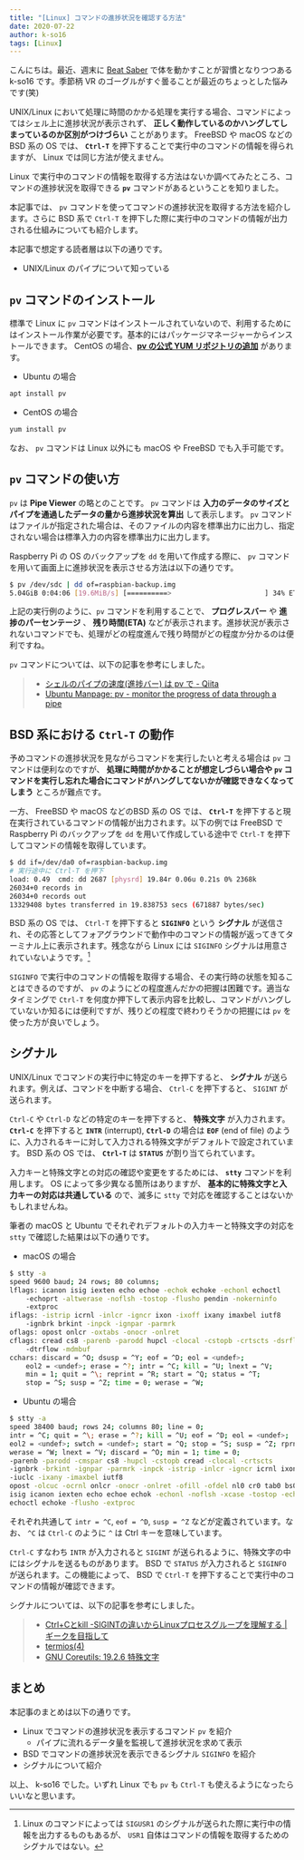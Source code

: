 ```yaml
---
title: "[Linux] コマンドの進捗状況を確認する方法"
date: 2020-07-22
author: k-so16
tags: [Linux]
---
```


こんにちは。最近、週末に [Beat Saber](https://beatsaber.com/) で体を動かすことが習慣となりつつある k-so16 です。季節柄 VR のゴーグルがすぐ曇ることが最近のちょっとした悩みです(笑)

UNIX/Linux において処理に時間のかかる処理を実行する場合、コマンドによってはシェル上に進捗状況が表示されず、 **正しく動作しているのかハングしてしまっているのか区別がつけづらい** ことがあります。 FreeBSD や macOS などの BSD 系の OS では、 **`Ctrl-T`** を押下することで実行中のコマンドの情報を得られますが、 Linux では同じ方法が使えません。

Linux で実行中のコマンドの情報を取得する方法はないか調べてみたところ、コマンドの進捗状況を取得できる **`pv`** コマンドがあるということを知りました。

本記事では、 `pv` コマンドを使ってコマンドの進捗状況を取得する方法を紹介します。さらに BSD 系で `Ctrl-T` を押下した際に実行中のコマンドの情報が出力される仕組みについても紹介します。

本記事で想定する読者層は以下の通りです。

- UNIX/Linux のパイプについて知っている

## `pv` コマンドのインストール

標準で Linux に `pv` コマンドはインストールされていないので、利用するためにはインストール作業が必要です。基本的にはパッケージマネージャーからインストールできます。 CentOS の場合、**[pv の公式 YUM リポジトリの追加](http://www.ivarch.com/programs/yum.shtml)** があります。

- Ubuntu の場合
```bash
apt install pv
```

- CentOS の場合
```bash
yum install pv
```

なお、 `pv` コマンドは Linux 以外にも macOS や FreeBSD でも入手可能です。

## `pv` コマンドの使い方

`pv` は **Pipe Viewer** の略とのことです。 `pv` コマンドは **入力のデータのサイズとパイプを通過したデータの量から進捗状況を算出** して表示します。  `pv` コマンドはファイルが指定された場合は、そのファイルの内容を標準出力に出力し、指定されない場合は標準入力の内容を標準出力に出力します。

Raspberry Pi の OS のバックアップを `dd` を用いて作成する際に、 `pv` コマンドを用いて画面上に進捗状況を表示させる方法は以下の通りです。

```bash
$ pv /dev/sdc | dd of=raspbian-backup.img 
5.04GiB 0:04:06 [19.6MiB/s] [==========>                       ] 34% ETA 0:07:40
```

上記の実行例のように、`pv` コマンドを利用することで、 **プログレスバー** や **進捗のパーセンテージ** 、 **残り時間(ETA)** などが表示されます。進捗状況が表示されないコマンドでも、処理がどの程度進んで残り時間がどの程度か分かるのは便利ですね。

`pv` コマンドについては、以下の記事を参考にしました。

> - [シェルのパイプの速度(進捗バー) は pv で - Qiita](https://qiita.com/kitsuyui/items/549c8e786e7d456e0923)
> - [Ubuntu Manpage: pv - monitor the progress of data through a pipe](http://manpages.ubuntu.com/manpages/bionic/man1/pv.1.html)

## BSD 系における `Ctrl-T` の動作

予めコマンドの進捗状況を見ながらコマンドを実行したいと考える場合は `pv` コマンドは便利なのですが、 **処理に時間がかかることが想定しづらい場合や `pv` コマンドを実行し忘れた場合にコマンドがハングしてないかが確認できなくなってしまう** ところが難点です。

一方、 FreeBSD や macOS などのBSD 系の OS では、 **`Ctrl-T`** を押下すると現在実行されているコマンドの情報が出力されます。以下の例では FreeBSD で Raspberry Pi のバックアップを `dd` を用いて作成している途中で `Ctrl-T` を押下してコマンドの情報を取得しています。

```bash
$ dd if=/dev/da0 of=raspbian-backup.img 
# 実行途中に Ctrl-T を押下
load: 0.49  cmd: dd 2687 [physrd] 19.84r 0.06u 0.21s 0% 2368k
26034+0 records in
26034+0 records out
13329408 bytes transferred in 19.838753 secs (671887 bytes/sec)
```

BSD 系の OS では、 `Ctrl-T` を押下すると **`SIGINFO`** という **シグナル** が送信され、その応答としてフォアグラウンドで動作中のコマンドの情報が返ってきてターミナル上に表示されます。残念ながら Linux には `SIGINFO` シグナルは用意されていないようです。[^usr1]

`SIGINFO` で実行中のコマンドの情報を取得する場合、その実行時の状態を知ることはできるのですが、 `pv` のようにどの程度進んだかの把握は困難です。適当なタイミングで `Ctrl-T` を何度か押下して表示内容を比較し、コマンドがハングしていないか知るには便利ですが、残りどの程度で終わりそうかの把握には `pv` を使った方が良いでしょう。

## シグナル

UNIX/Linux でコマンドの実行中に特定のキーを押下すると、 **シグナル** が送られます。例えば、コマンドを中断する場合、 `Ctrl-C` を押下すると、 `SIGINT` が送られます。

`Ctrl-C` や `Ctrl-D` などの特定のキーを押下すると、 **特殊文字** が入力されます。 **`Ctrl-C`** を押下すると **`INTR`** (interrupt), **`Ctrl-D`** の場合は **`EOF`** (end of file) のように、入力されるキーに対して入力される特殊文字がデフォルトで設定されています。 BSD 系の OS では、 **`Ctrl-T`** は **`STATUS`** が割り当てられています。

入力キーと特殊文字との対応の確認や変更をするためには、 **`stty`** コマンドを利用します。 OS によって多少異なる箇所はありますが、 **基本的に特殊文字と入力キーの対応は共通している** ので、滅多に `stty` で対応を確認することはないかもしれませんね。

筆者の macOS と Ubuntu でそれぞれデフォルトの入力キーと特殊文字の対応を `stty` で確認した結果は以下の通りです。

- macOS の場合
```bash
$ stty -a
speed 9600 baud; 24 rows; 80 columns;
lflags: icanon isig iexten echo echoe -echok echoke -echonl echoctl
	-echoprt -altwerase -noflsh -tostop -flusho pendin -nokerninfo
	-extproc
iflags: -istrip icrnl -inlcr -igncr ixon -ixoff ixany imaxbel iutf8
	-ignbrk brkint -inpck -ignpar -parmrk
oflags: opost onlcr -oxtabs -onocr -onlret
cflags: cread cs8 -parenb -parodd hupcl -clocal -cstopb -crtscts -dsrflow
	-dtrflow -mdmbuf
cchars: discard = ^O; dsusp = ^Y; eof = ^D; eol = <undef>;
	eol2 = <undef>; erase = ^?; intr = ^C; kill = ^U; lnext = ^V;
	min = 1; quit = ^\; reprint = ^R; start = ^Q; status = ^T;
	stop = ^S; susp = ^Z; time = 0; werase = ^W;
```

- Ubuntu の場合
```bash
$ stty -a 
speed 38400 baud; rows 24; columns 80; line = 0;
intr = ^C; quit = ^\; erase = ^?; kill = ^U; eof = ^D; eol = <undef>;
eol2 = <undef>; swtch = <undef>; start = ^Q; stop = ^S; susp = ^Z; rprnt = ^R;
werase = ^W; lnext = ^V; discard = ^O; min = 1; time = 0;
-parenb -parodd -cmspar cs8 -hupcl -cstopb cread -clocal -crtscts
-ignbrk -brkint -ignpar -parmrk -inpck -istrip -inlcr -igncr icrnl ixon -ixoff
-iuclc -ixany -imaxbel iutf8
opost -olcuc -ocrnl onlcr -onocr -onlret -ofill -ofdel nl0 cr0 tab0 bs0 vt0 ff0
isig icanon iexten echo echoe echok -echonl -noflsh -xcase -tostop -echoprt
echoctl echoke -flusho -extproc
```

それぞれ共通して `intr = ^C`, `eof = ^D`, `susp = ^Z` などが定義されています。なお、 `^C` は `Ctrl-C` のように `^` は Ctrl キーを意味しています。

`Ctrl-C` すなわち `INTR` が入力されると `SIGINT` が送られるように、特殊文字の中にはシグナルを送るものがあります。 BSD で `STATUS` が入力されると `SIGINFO` が送られます。この機能によって、 BSD で `Ctrl-T` を押下することで実行中のコマンドの情報が確認できます。

シグナルについては、以下の記事を参考にしました。

> - [Ctrl+Cとkill -SIGINTの違いからLinuxプロセスグループを理解する | ギークを目指して](http://equj65.net/tech/linuxprocessgroup/)
> - [termios(4)](https://www.freebsd.org/cgi/man.cgi?query=termios&sektion=4&manpath=freebsd-release-ports)
> - [GNU Coreutils: 19.2.6 特殊文字](https://linuxjm.osdn.jp/info/GNU_coreutils/coreutils-ja_139.html)

## まとめ

本記事のまとめは以下の通りです。

- Linux でコマンドの進捗状況を表示するコマンド `pv` を紹介
    - パイプに流れるデータ量を監視して進捗状況を求めて表示
- BSD でコマンドの進捗状況を表示できるシグナル `SIGINFO` を紹介
- シグナルについて紹介

以上、 k-so16 でした。いずれ Linux でも `pv` も `Ctrl-T` も使えるようになったらいいなと思います。

[^usr1]: Linux のコマンドによっては `SIGUSR1` のシグナルが送られた際に実行中の情報を出力するものもあるが、 `USR1` 自体はコマンドの情報を取得するためのシグナルではない。
